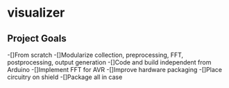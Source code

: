 # visualizer

## Project Goals
-[]From scratch
-[]Modularize collection, preprocessing, FFT, postprocessing, output generation 
-[]Code and build independent from Arduino
-[]Implement FFT for AVR
-[]Improve hardware packaging
  -[]Place circuitry on shield
  -[]Package all in case

